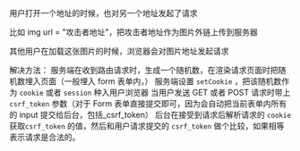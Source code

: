 用户打开一个地址的时候，也对另一个地址发起了请求

比如 img url = "攻击者地址"，把攻击者地址作为图片外链上传到服务器

其他用户在加载这张图片的时候，浏览器会对图片地址发起请求

解决方法：
服务端在收到路由请求时，生成一个随机数，在渲染请求页面时把随机数埋入页面（一般埋入 form 表单内，<input type="hidden" name="_csrf_token" value="xxxx">）
服务端设置 `setCookie` ，把该随机数作为 `cookie` 或者 `session` 种入用户浏览器
当用户发送 GET 或者 POST 请求时带上`csrf_token` 参数（对于 Form 表单直接提交即可，因为会自动把当前表单内所有的 input 提交给后台，包括\_csrf_token）
后台在接受到请求后解析请求的 `cookie` 获取`csrf_token` 的值，然后和用户请求提交的 `csrf_token` 做个比较，如果相等表示请求是合法的。
